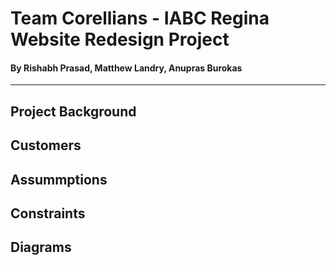# Team Corellians - IABC Regina Website Redesign Project
#### 
#### By Rishabh Prasad, Matthew Landry, Anupras Burokas

***

## Project Background

## Customers

## Assummptions

## Constraints

## Diagrams
